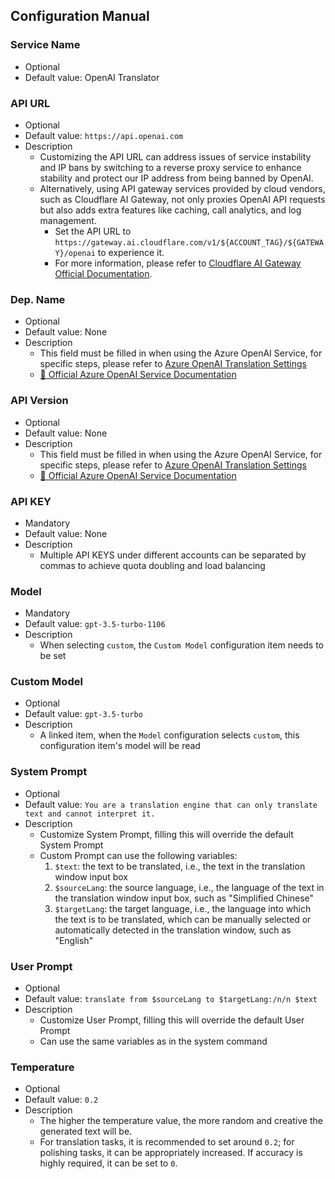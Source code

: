 ## Configuration Manual

### Service Name

- Optional
- Default value: OpenAI Translator

### API URL

- Optional
- Default value: `https://api.openai.com`
- Description
  - Customizing the API URL can address issues of service instability and IP bans by switching to a reverse proxy service to enhance stability and protect our IP address from being banned by OpenAI.
  - Alternatively, using API gateway services provided by cloud vendors, such as Cloudflare AI Gateway, not only proxies OpenAI API requests but also adds extra features like caching, call analytics, and log management.
    - Set the API URL to `https://gateway.ai.cloudflare.com/v1/${ACCOUNT_TAG}/${GATEWAY}/openai` to experience it.
    - For more information, please refer to [Cloudflare AI Gateway Official Documentation](https://developers.cloudflare.com/ai-gateway/).

### Dep. Name

- Optional
- Default value: None
- Description
  - This field must be filled in when using the Azure OpenAI Service, for specific steps, please refer to [Azure OpenAI Translation Settings](https://bobtranslate.com/service/translate/azureopenai.html)
  - [🔗 Official Azure OpenAI Service Documentation](https://learn.microsoft.com/en-us/azure/cognitive-services/openai/chatgpt-quickstart?tabs=command-line&pivots=rest-api)

### API Version

- Optional
- Default value: None
- Description
  - This field must be filled in when using the Azure OpenAI Service, for specific steps, please refer to [Azure OpenAI Translation Settings](https://bobtranslate.com/service/translate/azureopenai.html)
  - [🔗 Official Azure OpenAI Service Documentation](https://learn.microsoft.com/en-us/azure/cognitive-services/openai/chatgpt-quickstart?tabs=command-line&pivots=rest-api)

### API KEY

- Mandatory
- Default value: None
- Description
  - Multiple API KEYS under different accounts can be separated by commas to achieve quota doubling and load balancing

### Model

- Mandatory
- Default value: `gpt-3.5-turbo-1106`
- Description
  - When selecting `custom`, the `Custom Model` configuration item needs to be set

### Custom Model

- Optional
- Default value: `gpt-3.5-turbo`
- Description
  - A linked item, when the `Model` configuration selects `custom`, this configuration item's model will be read

### System Prompt

- Optional
- Default value: `You are a translation engine that can only translate text and cannot interpret it.`
- Description
  - Customize System Prompt, filling this will override the default System Prompt
  - Custom Prompt can use the following variables:
    1. `$text`: the text to be translated, i.e., the text in the translation window input box
    2. `$sourceLang`: the source language, i.e., the language of the text in the translation window input box, such as "Simplified Chinese"
    3. `$targetLang`: the target language, i.e., the language into which the text is to be translated, which can be manually selected or automatically detected in the translation window, such as "English"

### User Prompt

- Optional
- Default value: `translate from $sourceLang to $targetLang:/n/n $text`
- Description
  - Customize User Prompt, filling this will override the default User Prompt
  - Can use the same variables as in the system command

### Temperature

- Optional
- Default value: `0.2`
- Description
  - The higher the temperature value, the more random and creative the generated text will be.
  - For translation tasks, it is recommended to set around `0.2`; for polishing tasks, it can be appropriately increased. If accuracy is highly required, it can be set to `0`.
